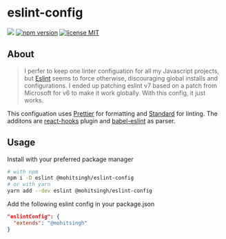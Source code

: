 # eslint-config

![](https://github.com/mohitsinghs/eslint-config/workflows/.github/workflows/main.yml/badge.svg)
[![npm version](https://badge.fury.io/js/%40mohitsingh%2Feslint-config.svg)](https://badge.fury.io/js/%40mohitsingh%2Feslint-config)
[![license MIT](https://img.shields.io/badge/license-MIT-brightgreen.svg)](https://github.com/mohitsinghs/eslint-config/blob/master/LICENSE)

## About

> I perfer to keep one linter configuation for all my Javascript projects, but [Eslint](https://eslint.org) seems to force otherwise, discouraging global installs and configurations. I ended up patching eslint v7 based on a patch from Microsoft for v6 to make it work globally. With this config, it just works.

This configuation uses [Prettier](https://prettier.io) for formatting and [Standard](https://standardjs.com) for linting. The additons are [react-hooks](https://github.com/facebook/react/tree/master/packages/eslint-plugin-react-hooks) plugin and [babel-eslint](https://github.com/babel/babel-eslint) as parser.

## Usage

Install with your preferred package manager

```sh
# with npm
npm i -D eslint @mohitsingh/eslint-config
# or with yarn
yarn add --dev eslint @mohitsingh/eslint-config
```

Add the following eslint config in your package.json

```json
"eslintConfig": {
  "extends": "@mohitsingh"
}
```

